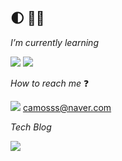    
:first_quarter_moon: 🧑‍💻
 ---
*I’m currently learning*

<a href="file:///Users/camosss/Downloads/swift%20.svg" target="_blank"><img src="https://img.shields.io/badge/Swift-F29661?style=flat-square&logo=Swift&logoColor=white"/></a>  <a href="file:///Users/camosss/Downloads/firebase%20(1).svg" target="_blank"><img src="https://img.shields.io/badge/Firebase-FFE400?style=flat-square&logo=Firebase&logoColor=white"/></a>

*How to reach me* :question:
 
 <a href="file:///Users/camosss/Downloads/naver.svg" target="_blank"><img src="https://img.shields.io/badge/Naver-0BC904?style=flat-square&logo=Naver&logoColor=white"/></a>    camosss@naver.com

*Tech Blog*

<a href="https://www.notion.so/camosss-237308dc0bf4403c854546d1a20e886d"><img src="https://img.shields.io/badge/Notion-A6A6A6?style=flat-square&logo=Notion&logoColor=white&link=https://www.notion.so/camosss-237308dc0bf4403c854546d1a20e886d)"/></a>
